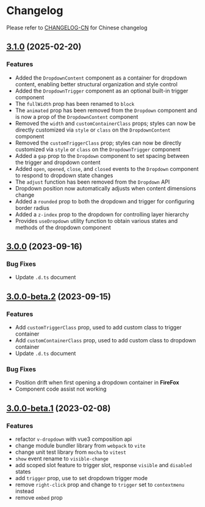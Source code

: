 # Changelog

Please refer to [CHANGELOG-CN](CHANGELOG-CN.md) for Chinese changelog

## [3.1.0](https://github.com/TerryZ/v-dropdown/compare/v3.0.0...v3.1.0) (2025-02-20)

### Features

- Added the `DropdownContent` component as a container for dropdown content, enabling better structural organization and style control
- Added the `DropdownTrigger` component as an optional built-in trigger component
- The `fullWidth` prop has been renamed to `block`
- The `animated` prop has been removed from the `Dropdown` component and is now a prop of the `DropdownContent` component
- Removed the `width` and `customContainerClass` props; styles can now be directly customized via `style` or `class` on the `DropdownContent` component
- Removed the `customTriggerClass` prop; styles can now be directly customized via `style` or `class` on the `DropdownTrigger` component
- Added a `gap` prop to the `Dropdown` component to set spacing between the trigger and dropdown content
- Added `open`, `opened`, `close`, and `closed` events to the `Dropdown` component to respond to dropdown state changes
- The `adjust` function has been removed from the `Dropdown` API
- Dropdown position now automatically adjusts when content dimensions change
- Added a `rounded` prop to both the dropdown and trigger for configuring border radius
- Added a `z-index` prop to the dropdown for controlling layer hierarchy
- Provides `useDropdown` utility function to obtain various states and methods of the dropdown component

## [3.0.0](https://github.com/TerryZ/v-dropdown/compare/v3.0.0-beta.2...v3.0.0) (2023-09-16)

### Bug Fixes

- Update `.d.ts` document

## [3.0.0-beta.2](https://github.com/TerryZ/v-dropdown/compare/v3.0.0-beta.1...v3.0.0-beta.2) (2023-09-15)

### Features

- Add `customTriggerClass` prop, used to add custom class to trigger container
- Add `customContainerClass` prop, used to add custom class to dropdown container
- Update `.d.ts` document

### Bug Fixes

- Position drift when first opening a dropdown container in **FireFox**
- Component code assist not working

## [3.0.0-beta.1](https://github.com/TerryZ/v-dropdown/compare/v2.1.1...v3.0.0-beta.1) (2023-02-08)

### Features

- refactor `v-dropdown` with vue3 composition api
- change module bundler library from `webpack` to `vite`
- change unit test library from `mocha` to `vitest`
- `show` event rename to `visible-change`
- add scoped slot feature to trigger slot, response `visible` and `disabled` states
- add `trigger` prop, use to set dropdown trigger mode
- remove `right-click` prop and change to `trigger` set to `contextmenu` instead
- remove `embed` prop
